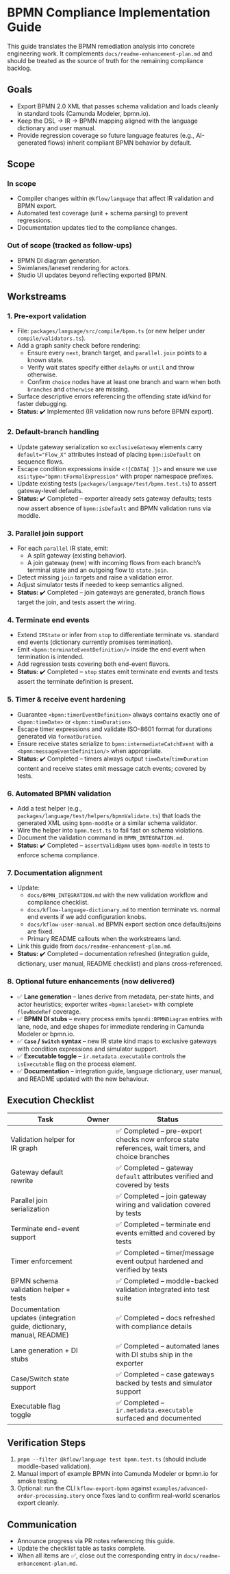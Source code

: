 # BPMN Compliance Implementation Guide

This guide translates the BPMN remediation analysis into concrete engineering work. It complements `docs/readme-enhancement-plan.md` and should be treated as the source of truth for the remaining compliance backlog.

## Goals

- Export BPMN 2.0 XML that passes schema validation and loads cleanly in standard tools (Camunda Modeler, bpmn.io).
- Keep the DSL → IR → BPMN mapping aligned with the language dictionary and user manual.
- Provide regression coverage so future language features (e.g., AI-generated flows) inherit compliant BPMN behavior by default.

## Scope

### In scope
- Compiler changes within `@kflow/language` that affect IR validation and BPMN export.
- Automated test coverage (unit + schema parsing) to prevent regressions.
- Documentation updates tied to the compliance changes.

### Out of scope (tracked as follow-ups)
- BPMN DI diagram generation.
- Swimlanes/laneset rendering for actors.
- Studio UI updates beyond reflecting exported BPMN.

## Workstreams

### 1. Pre-export validation
- File: `packages/language/src/compile/bpmn.ts` (or new helper under `compile/validators.ts`).
- Add a graph sanity check before rendering:
  - Ensure every `next`, branch target, and `parallel.join` points to a known state.
  - Verify wait states specify either `delayMs` or `until` and throw otherwise.
  - Confirm `choice` nodes have at least one branch and warn when both `branches` and `otherwise` are missing.
- Surface descriptive errors referencing the offending state id/kind for faster debugging.
- **Status:** ✔️ Implemented (IR validation now runs before BPMN export).

### 2. Default-branch handling
- Update gateway serialization so `exclusiveGateway` elements carry `default="Flow_X"` attributes instead of placing `bpmn:isDefault` on sequence flows.
- Escape condition expressions inside `<![CDATA[ ]]>` and ensure we use `xsi:type="bpmn:tFormalExpression"` with proper namespace prefixes.
- Update existing tests (`packages/language/test/bpmn.test.ts`) to assert gateway-level defaults.
- **Status:** ✔️ Completed – exporter already sets gateway defaults; tests now assert absence of `bpmn:isDefault` and BPMN validation runs via moddle.

### 3. Parallel join support
- For each `parallel` IR state, emit:
  - A split gateway (existing behavior).
  - A join gateway (new) with incoming flows from each branch’s terminal state and an outgoing flow to `state.join`.
- Detect missing `join` targets and raise a validation error.
- Adjust simulator tests if needed to keep semantics aligned.
- **Status:** ✔️ Completed – join gateways are generated, branch flows target the join, and tests assert the wiring.

### 4. Terminate end events
- Extend `IRState` or infer from `stop` to differentiate terminate vs. standard end events (dictionary currently promises termination).
- Emit `<bpmn:terminateEventDefinition/>` inside the end event when termination is intended.
- Add regression tests covering both end-event flavors.
- **Status:** ✔️ Completed – `stop` states emit terminate end events and tests assert the terminate definition is present.

### 5. Timer & receive event hardening
- Guarantee `<bpmn:timerEventDefinition>` always contains exactly one of `<bpmn:timeDate>` or `<bpmn:timeDuration>`.
- Escape timer expressions and validate ISO-8601 format for durations generated via `formatDuration`.
- Ensure receive states serialize to `bpmn:intermediateCatchEvent` with a `<bpmn:messageEventDefinition/>` when appropriate.
- **Status:** ✔️ Completed – timers always output `timeDate`/`timeDuration` content and receive states emit message catch events; covered by tests.

### 6. Automated BPMN validation
- Add a test helper (e.g., `packages/language/test/helpers/bpmnValidate.ts`) that loads the generated XML using `bpmn-moddle` or a similar schema validator.
- Wire the helper into `bpmn.test.ts` to fail fast on schema violations.
- Document the validation command in `BPMN_INTEGRATION.md`.
- **Status:** ✔️ Completed – `assertValidBpmn` uses `bpmn-moddle` in tests to enforce schema compliance.

### 7. Documentation alignment
- Update:
  - `docs/BPMN_INTEGRATION.md` with the new validation workflow and compliance checklist.
  - `docs/kflow-language-dictionary.md` to mention terminate vs. normal end events if we add configuration knobs.
  - `docs/kflow-user-manual.md` BPMN export section once defaults/joins are fixed.
  - Primary README callouts when the workstreams land.
- Link this guide from `docs/readme-enhancement-plan.md`.
- **Status:** ✔️ Completed – documentation refreshed (integration guide, dictionary, user manual, README checklist) and plans cross-referenced.

### 8. Optional future enhancements (now delivered)
- ✅ **Lane generation** – lanes derive from metadata, per-state hints, and actor heuristics; exporter writes `<bpmn:laneSet>` with complete `flowNodeRef` coverage.
- ✅ **BPMN DI stubs** – every process emits `bpmndi:BPMNDiagram` entries with lane, node, and edge shapes for immediate rendering in Camunda Modeler or bpmn.io.
- ✅ **`Case` / `Switch` syntax** – new IR state kind maps to exclusive gateways with condition expressions and simulator support.
- ✅ **Executable toggle** – `ir.metadata.executable` controls the `isExecutable` flag on the process element.
- ✅ **Documentation** – integration guide, language dictionary, user manual, and README updated with the new behaviour.

## Execution Checklist

| Task | Owner | Status |
| --- | --- | --- |
| Validation helper for IR graph | | ✅ Completed – pre-export checks now enforce state references, wait timers, and choice branches |
| Gateway default rewrite | | ✅ Completed – gateway `default` attributes verified and covered by tests |
| Parallel join serialization | | ✅ Completed – join gateway wiring and validation covered by tests |
| Terminate end-event support | | ✅ Completed – terminate end events emitted and covered by tests |
| Timer enforcement | | ✅ Completed – timer/message event output hardened and verified by tests |
| BPMN schema validation helper + tests | | ✅ Completed – moddle-backed validation integrated into test suite |
| Documentation updates (integration guide, dictionary, manual, README) | | ✅ Completed – docs refreshed with compliance details |
| Lane generation + DI stubs | | ✅ Completed – automated lanes with DI stubs ship in the exporter |
| Case/Switch state support | | ✅ Completed – case gateways backed by tests and simulator support |
| Executable flag toggle | | ✅ Completed – `ir.metadata.executable` surfaced and documented |

## Verification Steps

1. `pnpm --filter @kflow/language test bpmn.test.ts` (should include moddle-based validation).
2. Manual import of example BPMN into Camunda Modeler or bpmn.io for smoke testing.
3. Optional: run the CLI `kflow-export-bpmn` against `examples/advanced-order-processing.story` once fixes land to confirm real-world scenarios export cleanly.

## Communication

- Announce progress via PR notes referencing this guide.
- Update the checklist table as tasks complete.
- When all items are ✅, close out the corresponding entry in `docs/readme-enhancement-plan.md`.
